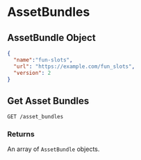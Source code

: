 # AssetBundles

## AssetBundle Object

```json
{
  "name":"fun-slots",
  "url": "https://example.com/fun_slots",
  "version": 2
}
```

## Get Asset Bundles

`GET /asset_bundles`

### Returns

An array of `AssetBundle` objects.
